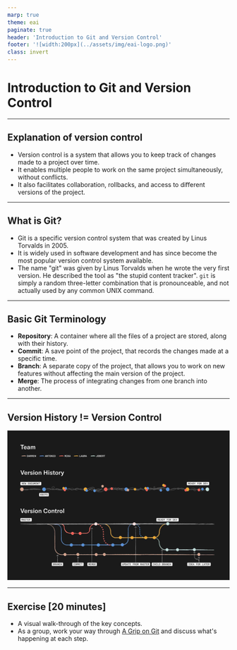 ```yaml
---
marp: true
theme: eai
paginate: true
header: 'Introduction to Git and Version Control'
footer: '![width:200px](../assets/img/eai-logo.png)'
class: invert
---
```


# Introduction to Git and Version Control

---

## Explanation of version control

- Version control is a system that allows you to keep track of changes made to a project over time.
- It enables multiple people to work on the same project simultaneously, without conflicts.
- It also facilitates collaboration, rollbacks, and access to different versions of the project.

---

## What is Git?

- Git is a specific version control system that was created by Linus Torvalds in 2005.
- It is widely used in software development and has since become the most popular version control system available.
- The name "git" was given by Linus Torvalds when he wrote the very first version. He described the tool as "the stupid content tracker". `git` is simply a random three-letter combination that is pronounceable, and not actually used by any common UNIX command.

---

## Basic Git Terminology

- **Repository**: A container where all the files of a project are stored, along with their history.
- **Commit**: A save point of the project, that records the changes made at a specific time.
- **Branch**: A separate copy of the project, that allows you to work on new features without affecting the main version of the project.
- **Merge**: The process of integrating changes from one branch into another.

---

## Version History != Version Control

![width:750px](../assets/img/version-history-vs-control.jpeg)

---

## Exercise [20 minutes]

- A visual walk-through of the key concepts.
- As a group, work your way through [A Grip on Git](https://agripongit.vincenttunru.com/) and discuss what's happening at each step.
